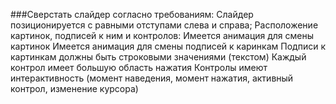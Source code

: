 ###Сверстать слайдер согласно требованиям:
Слайдер позиционируется с равными отступами слева и справа;
Расположение картинок, подписей к ним и контролов:
Имеется анимация для смены картинок
Имеется анимация для смены подписей к каринкам
Подписи к картинкам должны быть строковыми значениями (текстом)
Каждый контрол имеет большую область нажатия
Контролы имеют интерактивность (момент наведения, момент нажатия, активный контрол, изменение курсора)
